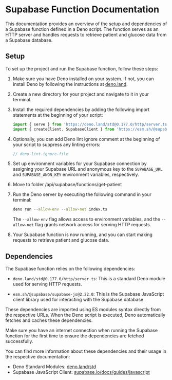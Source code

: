 # Supabase Function Documentation

This documentation provides an overview of the setup and dependencies of a Supabase function defined in a Deno script. The function serves as an HTTP server and handles requests to retrieve patient and glucose data from a Supabase database.

## Setup

To set up the project and run the Supabase function, follow these steps:

1. Make sure you have Deno installed on your system. If not, you can install Deno by following the instructions at [deno.land](https://deno.land).

2. Create a new directory for your project and navigate to it in your terminal.

3. Install the required dependencies by adding the following import statements at the beginning of your script:

   ```typescript
   import { serve } from 'https://deno.land/std@0.177.0/http/server.ts';
   import { createClient, SupabaseClient } from 'https://esm.sh/@supabase/supabase-js@2.22.0';
   ```

4. Optionally, you can add Deno lint ignore comment at the beginning of your script to suppress any linting errors:

   ```typescript
   // deno-lint-ignore-file
   ```

5. Set up environment variables for your Supabase connection by assigning your Supabase URL and anonymous key to the `SUPABASE_URL` and `SUPABASE_ANON_KEY` environment variables, respectively.

6. Move to folder /api/supabase/functions/get-patient

6. Run the Deno server by executing the following command in your terminal:

   ```bash
   deno run --allow-env --allow-net index.ts
   ```

   The `--allow-env` flag allows access to environment variables, and the `--allow-net` flag grants network access for serving HTTP requests.

7. Your Supabase function is now running, and you can start making requests to retrieve patient and glucose data.

## Dependencies

The Supabase function relies on the following dependencies:

- `deno.land/std@0.177.0/http/server.ts`: This is a standard Deno module used for serving HTTP requests.

- `esm.sh/@supabase/supabase-js@2.22.0`: This is the Supabase JavaScript client library used for interacting with the Supabase database.

These dependencies are imported using ES modules syntax directly from the respective URLs. When the Deno script is executed, Deno automatically fetches and caches these dependencies.

Make sure you have an internet connection when running the Supabase function for the first time to ensure the dependencies are fetched successfully.

You can find more information about these dependencies and their usage in the respective documentation:

- Deno Standard Modules: [deno.land/std](https://deno.land/std)
- Supabase JavaScript Client: [supabase.io/docs/guides/javascript](https://supabase.io/docs/guides/javascript)
